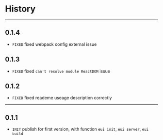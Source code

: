 # History
---

## 0.1.4

- `FIXED` fixed webpack config external issue

## 0.1.3
- `FIXED` fixed `can't resolve module ReactDOM` issue

## 0.1.2
- `FIXED` fixed reademe useage description correctly
---
## 0.1.1
- `INIT` publish for first version, with function `eui init`, `eui server`, `eui build`
